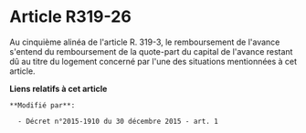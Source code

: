 # Article R319-26

Au cinquième alinéa de l'article R. 319-3, le remboursement de l'avance s'entend du remboursement de la quote-part du capital
de l'avance restant dû au titre du logement concerné par l'une des situations mentionnées à cet article.

**Liens relatifs à cet article**

	**Modifié par**:

	  - Décret n°2015-1910 du 30 décembre 2015 - art. 1
